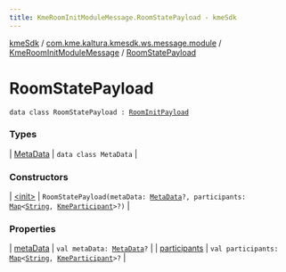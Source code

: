 ```yaml
---
title: KmeRoomInitModuleMessage.RoomStatePayload - kmeSdk
---
```


[kmeSdk](../../../index.html) / [com.kme.kaltura.kmesdk.ws.message.module](../../index.html) / [KmeRoomInitModuleMessage](../index.html) / [RoomStatePayload](./index.html)

# RoomStatePayload

`data class RoomStatePayload : `[`RoomInitPayload`](../-room-init-payload/index.html)

### Types

| [MetaData](-meta-data/index.html) | `data class MetaData` |

### Constructors

| [&lt;init&gt;](-init-.html) | `RoomStatePayload(metaData: `[`MetaData`](-meta-data/index.html)`?, participants: `[`Map`](https://kotlinlang.org/api/latest/jvm/stdlib/kotlin.collections/-map/index.html)`<`[`String`](https://kotlinlang.org/api/latest/jvm/stdlib/kotlin/-string/index.html)`, `[`KmeParticipant`](../../../com.kme.kaltura.kmesdk.ws.message.participant/-kme-participant/index.html)`>?)` |

### Properties

| [metaData](meta-data.html) | `val metaData: `[`MetaData`](-meta-data/index.html)`?` |
| [participants](participants.html) | `val participants: `[`Map`](https://kotlinlang.org/api/latest/jvm/stdlib/kotlin.collections/-map/index.html)`<`[`String`](https://kotlinlang.org/api/latest/jvm/stdlib/kotlin/-string/index.html)`, `[`KmeParticipant`](../../../com.kme.kaltura.kmesdk.ws.message.participant/-kme-participant/index.html)`>?` |

